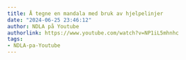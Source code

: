 ```yaml
---
title: Å tegne en mandala med bruk av hjelpelinjer
date: "2024-06-25 23:46:12"
author: NDLA på Youtube
authorlink: https://www.youtube.com/watch?v=NP1iL5mhnhc
tags:
- NDLA-pa-Youtube
---
```

